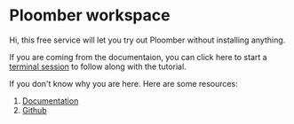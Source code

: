 # Ploomber workspace

Hi, this free service will let you try out Ploomber without installing anything.

If you are coming from the documentaion, you can click here to start a [terminal session](/terminals/1) to follow along with the tutorial.

If you don't know why you are here. Here are some resources:

1. [Documentation](https://ploomber.readthedocs.io/en/stable/)
2. [Github](https://github.com/ploomber/ploomber)
